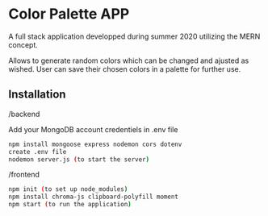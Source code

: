 # Color Palette APP

A full stack application developped during summer 2020 utilizing the MERN concept.

Allows to generate random colors which can be changed and ajusted as wished. User can save their chosen colors in a palette for further use. 

## Installation

/backend

Add your MongoDB account credentiels in .env file

```bash
npm install mongoose express nodemon cors dotenv
create .env file 
nodemon server.js (to start the server)
```
/frontend

```bash
npm init (to set up node_modules)
npm install chroma-js clipboard-polyfill moment
npm start (to run the application)
```
